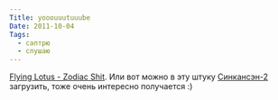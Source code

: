 ```yaml
---
Title: yooouuutuuube
Date: 2011-10-04
Tags:
  - саптрю
  - слушаю
---
```


[Flying Lotus - Zodiac Shit](http://www.yooouuutuuube.com/v/?width=192&amp;height=120&amp;yt=wtjZOf0WmdE&amp;flux=0&amp;direction=rand). Или вот можно в эту штуку [Синкансэн-2](http://yooouuutuuube.com/v/?width=192&amp;height=120&amp;vm=9403179&amp;flux=0&amp;direction=rand) загрузить, тоже очень интересно получается :)
